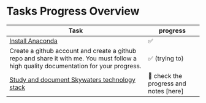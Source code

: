 # Tasks Progress Overview

|Task|progress|
|--- |---|
|[Install Anaconda](https://www.anaconda.com/products/individual)| :white_check_mark: |
|Create a github account and create a github repo and share it with me. You must follow a high quality documentation for your progress. | :white_check_mark: (trying to)|
|[Study and document Skywaters technology stack]( https://skywater-pdk.readthedocs.io/en/latest/) |:arrows_counterclockwise: check the progress and notes [here]
